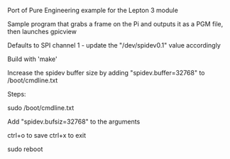 Port of Pure Engineering example for the Lepton 3 module

Sample program that grabs a frame on the Pi and outputs it as a PGM file, then launches gpicview

Defaults to SPI channel 1 - update the "/dev/spidev0.1" value accordingly

Build with 'make'

Increase the spidev buffer size by adding "spidev.buffer=32768" to /boot/cmdline.txt

Steps: 

sudo /boot/cmdline.txt

Add "spidev.bufsiz=32768" to the arguments

ctrl+o to save
ctrl+x to exit

sudo reboot




